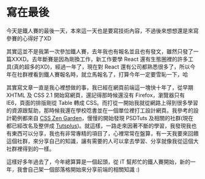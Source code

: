 # 寫在最後
今天是鐵人賽的最後一天，本來這一天也是要寫技術內容，不過後來想想還是來寫參賽的心得好了XD

其實這並不是我第一次參加鐵人賽，去年我也有報名並且也有發文，雖然只發了一篇XXXD。去年斷賽是因為剛換工作，新工作要學 React 還有生態圈裡的許多工具(真的超多的XD)，經過一年了，現在對 React 還有公司都熟悉很多了，所以今年在社群裡看到鐵人賽報名時，就立馬報名了，打算今年一定要雪恥一下，哈

其實寫文章一直是我心裡想做的事，我已經在網頁前端這一塊快十年了，從早期 XHTML 及 CSS 2.1 開始寫網頁，還記得那時候還沒有 Firefox，瀏覽器只有 IE6，頁面的排版剛從 Table 轉成 CSS。而打從一開始我就從網路上得到很多學習的資源跟幫助，那時候我還在學校唸書並在一個單位裡打工設計網頁。我參考的設計範例都來自 [CSS Zen Garden](http://www.csszengarden.com/)，慢慢的開始發現 PSDTuts 及相關的社群(現在都已經改名及整併成 [Tutsplus](https://design.tutsplus.com/))。就這樣，一路走來因著不斷的學習，我發現我也有東西可以分享，我也有非常專精的項目了，心裡常常在盤算，有一天我要來回饋這個社群，來分享自己的知識，讓有需要的人可以拿去學習、分享就像我從這個大社群裡得到的一樣。


這樣好多年過去了，今年總算算是一個起頭，從 iT 幫邦忙的鐵人賽開始，新的一年，我會自己架一個部落格開始來分享前端的相關知識 :)
